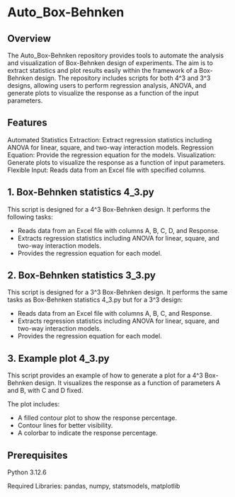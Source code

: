 # Auto_Box-Behnken

## Overview

The Auto_Box-Behnken repository provides tools to automate the analysis and visualization of Box-Behnken design of experiments. The aim is to extract statistics and plot results easily within the framework of a Box-Behnken design. The repository includes scripts for both 4^3 and 3^3 designs, allowing users to perform regression analysis, ANOVA, and generate plots to visualize the response as a function of the input parameters.

## Features

Automated Statistics Extraction: Extract regression statistics including ANOVA for linear, square, and two-way interaction models.
Regression Equation: Provide the regression equation for the models.
Visualization: Generate plots to visualize the response as a function of input parameters.
Flexible Input: Reads data from an Excel file with specified columns.


## 1. Box-Behnken statistics 4_3.py

This script is designed for a 4^3 Box-Behnken design. It performs the following tasks:

- Reads data from an Excel file with columns A, B, C, D, and Response.
- Extracts regression statistics including ANOVA for linear, square, and two-way interaction models.
- Provides the regression equation for each model.
 
## 2. Box-Behnken statistics 3_3.py

This script is designed for a 3^3 Box-Behnken design. It performs the same tasks as Box-Behnken statistics 4_3.py but for a 3^3 design:

- Reads data from an Excel file with columns A, B, C, and Response.
- Extracts regression statistics including ANOVA for linear, square, and two-way interaction models.
- Provides the regression equation for each model.
 
## 3. Example plot 4_3.py

This script provides an example of how to generate a plot for a 4^3 Box-Behnken design. It visualizes the response as a function of parameters A and B, with C and D fixed. 

The plot includes:

- A filled contour plot to show the response percentage.
- Contour lines for better visibility.
- A colorbar to indicate the response percentage.



## Prerequisites

Python 3.12.6

Required Libraries: pandas, numpy, statsmodels, matplotlib
